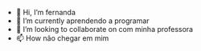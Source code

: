- 👋 Hi, I’m fernanda
- 🌱 I’m currently aprendendo a programar 
- 💞️ I’m looking to collaborate on com minha professora
- 📫 How nâo chegar em mim

<!---
morganawins/morganawins is a ✨ special ✨ repository because its `README.md` (this file) appears on your GitHub profile.
You can click the Preview link to take a look at your changes.
--->
